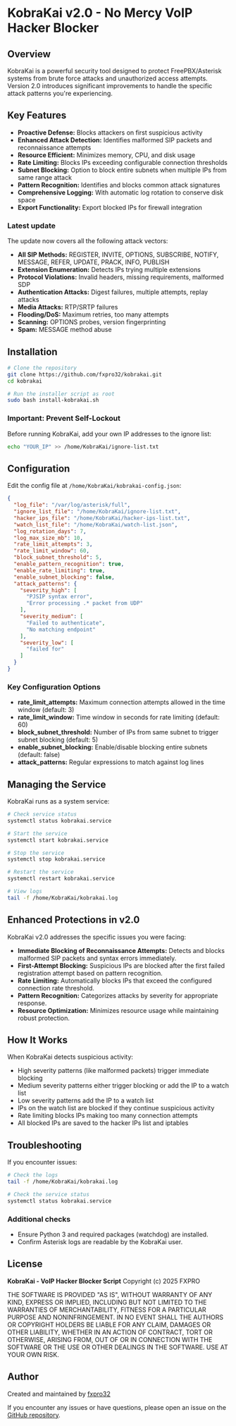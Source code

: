 # KobraKai v2.0 - No Mercy VoIP Hacker Blocker

## Overview

KobraKai is a powerful security tool designed to protect FreePBX/Asterisk systems from brute force attacks and unauthorized access attempts. Version 2.0 introduces significant improvements to handle the specific attack patterns you're experiencing.

## Key Features

* **Proactive Defense:** Blocks attackers on first suspicious activity
* **Enhanced Attack Detection:** Identifies malformed SIP packets and reconnaissance attempts
* **Resource Efficient:** Minimizes memory, CPU, and disk usage
* **Rate Limiting:** Blocks IPs exceeding configurable connection thresholds
* **Subnet Blocking:** Option to block entire subnets when multiple IPs from same range attack
* **Pattern Recognition:** Identifies and blocks common attack signatures
* **Comprehensive Logging:** With automatic log rotation to conserve disk space
* **Export Functionality:** Export blocked IPs for firewall integration

### Latest update

The update now covers all the following attack vectors:

* **All SIP Methods:** REGISTER, INVITE, OPTIONS, SUBSCRIBE, NOTIFY, MESSAGE, REFER, UPDATE, PRACK, INFO, PUBLISH
* **Extension Enumeration:** Detects IPs trying multiple extensions
* **Protocol Violations:** Invalid headers, missing requirements, malformed SDP
* **Authentication Attacks:** Digest failures, multiple attempts, replay attacks
* **Media Attacks:** RTP/SRTP failures
* **Flooding/DoS:** Maximum retries, too many attempts
* **Scanning:** OPTIONS probes, version fingerprinting
* **Spam:** MESSAGE method abuse

## Installation

```bash
# Clone the repository
git clone https://github.com/fxpro32/kobrakai.git
cd kobrakai

# Run the installer script as root
sudo bash install-kobrakai.sh
```

### Important: Prevent Self-Lockout

Before running KobraKai, add your own IP addresses to the ignore list:

```bash
echo "YOUR_IP" >> /home/KobraKai/ignore-list.txt
```

## Configuration

Edit the config file at `/home/KobraKai/kobrakai-config.json`:

```json
{
  "log_file": "/var/log/asterisk/full",
  "ignore_list_file": "/home/KobraKai/ignore-list.txt",
  "hacker_ips_file": "/home/KobraKai/hacker-ips-list.txt",
  "watch_list_file": "/home/KobraKai/watch-list.json",
  "log_rotation_days": 7,
  "log_max_size_mb": 10,
  "rate_limit_attempts": 3,
  "rate_limit_window": 60,
  "block_subnet_threshold": 5,
  "enable_pattern_recognition": true,
  "enable_rate_limiting": true,
  "enable_subnet_blocking": false,
  "attack_patterns": {
    "severity_high": [
      "PJSIP syntax error",
      "Error processing .* packet from UDP"
    ],
    "severity_medium": [
      "Failed to authenticate",
      "No matching endpoint"
    ],
    "severity_low": [
      "failed for"
    ]
  }
}
```

### Key Configuration Options

* **rate_limit_attempts:** Maximum connection attempts allowed in the time window (default: 3)
* **rate_limit_window:** Time window in seconds for rate limiting (default: 60)
* **block_subnet_threshold:** Number of IPs from same subnet to trigger subnet blocking (default: 5)
* **enable_subnet_blocking:** Enable/disable blocking entire subnets (default: false)
* **attack_patterns:** Regular expressions to match against log lines

## Managing the Service

KobraKai runs as a system service:

```bash
# Check service status
systemctl status kobrakai.service

# Start the service
systemctl start kobrakai.service

# Stop the service
systemctl stop kobrakai.service

# Restart the service
systemctl restart kobrakai.service

# View logs
tail -f /home/KobraKai/kobrakai.log
```

## Enhanced Protections in v2.0

KobraKai v2.0 addresses the specific issues you were facing:

* **Immediate Blocking of Reconnaissance Attempts:** Detects and blocks malformed SIP packets and syntax errors immediately.
* **First-Attempt Blocking:** Suspicious IPs are blocked after the first failed registration attempt based on pattern recognition.
* **Rate Limiting:** Automatically blocks IPs that exceed the configured connection rate threshold.
* **Pattern Recognition:** Categorizes attacks by severity for appropriate response.
* **Resource Optimization:** Minimizes resource usage while maintaining robust protection.

## How It Works

When KobraKai detects suspicious activity:

* High severity patterns (like malformed packets) trigger immediate blocking
* Medium severity patterns either trigger blocking or add the IP to a watch list
* Low severity patterns add the IP to a watch list
* IPs on the watch list are blocked if they continue suspicious activity
* Rate limiting blocks IPs making too many connection attempts
* All blocked IPs are saved to the hacker IPs list and iptables

## Troubleshooting

If you encounter issues:

```bash
# Check the logs
tail -f /home/KobraKai/kobrakai.log

# Check the service status
systemctl status kobrakai.service
```

### Additional checks

* Ensure Python 3 and required packages (watchdog) are installed.
* Confirm Asterisk logs are readable by the KobraKai user.

## License

**KobraKai - VoIP Hacker Blocker Script**
Copyright (c) 2025 FXPRO

THE SOFTWARE IS PROVIDED "AS IS", WITHOUT WARRANTY OF ANY KIND, EXPRESS OR IMPLIED, INCLUDING BUT NOT LIMITED TO THE WARRANTIES OF MERCHANTABILITY, FITNESS FOR A PARTICULAR PURPOSE AND NONINFRINGEMENT. IN NO EVENT SHALL THE AUTHORS OR COPYRIGHT HOLDERS BE LIABLE FOR ANY CLAIM, DAMAGES OR OTHER LIABILITY, WHETHER IN AN ACTION OF CONTRACT, TORT OR OTHERWISE, ARISING FROM, OUT OF OR IN CONNECTION WITH THE SOFTWARE OR THE USE OR OTHER DEALINGS IN THE SOFTWARE. USE AT YOUR OWN RISK.

## Author

Created and maintained by [fxpro32](https://github.com/fxpro32)

If you encounter any issues or have questions, please open an issue on the [GitHub repository](https://github.com/fxpro32/kobrakai/issues).
